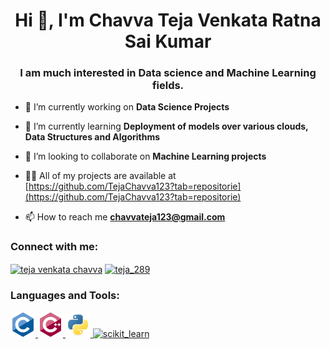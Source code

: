 <h1 align="center">Hi 👋, I'm Chavva Teja Venkata Ratna Sai Kumar</h1>
<h3 align="center">I am much interested in Data science and Machine Learning fields.</h3>

- 🔭 I’m currently working on **Data Science Projects**

- 🌱 I’m currently learning **Deployment of models over various clouds, Data Structures and Algorithms**

- 👯 I’m looking to collaborate on **Machine Learning projects**

- 👨‍💻 All of my projects are available at [https://github.com/TejaChavva123?tab=repositorie](https://github.com/TejaChavva123?tab=repositorie)

- 📫 How to reach me **chavvateja123@gmail.com**

<h3 align="left">Connect with me:</h3>
<p align="left">
<a href="https://linkedin.com/in/Teja Venkata Chavva" target="blank"><img align="center" src="https://raw.githubusercontent.com/rahuldkjain/github-profile-readme-generator/master/src/images/icons/Social/linked-in-alt.svg" alt="teja venkata chavva" height="30" width="40" /></a>
<a href="https://www.codechef.com/users/teja_289" target="blank"><img align="center" src="https://cdn.jsdelivr.net/npm/simple-icons@3.1.0/icons/codechef.svg" alt="teja_289" height="30" width="40" /></a>
</p>

<h3 align="left">Languages and Tools:</h3>
<p align="left"> <a href="https://www.cprogramming.com/" target="_blank"> <img src="https://raw.githubusercontent.com/devicons/devicon/master/icons/c/c-original.svg" alt="c" width="40" height="40"/> </a> <a href="https://www.w3schools.com/cpp/" target="_blank"> <img src="https://raw.githubusercontent.com/devicons/devicon/master/icons/cplusplus/cplusplus-original.svg" alt="cplusplus" width="40" height="40"/> </a> <a href="https://www.python.org" target="_blank"> <img src="https://raw.githubusercontent.com/devicons/devicon/master/icons/python/python-original.svg" alt="python" width="40" height="40"/> </a> <a href="https://scikit-learn.org/" target="_blank"> <img src="https://upload.wikimedia.org/wikipedia/commons/0/05/Scikit_learn_logo_small.svg" alt="scikit_learn" width="40" height="40"/> </a> </p>
